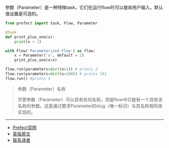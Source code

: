 参数（Parameter）是一种特殊task，它们在运行flow时可以接收用户输入。默认值设置是可选的。

````Python
from prefect import task, Flow, Parameter

@task
def print_plus_one(x):
    print(x + 1)

with Flow('Parameterized Flow') as flow:
    x = Parameter('x', default = 2)
    print_plus_one(x=x)

flow.run(parameters=dict(x=1)) # prints 2
flow.run(parameters=dict(x=100)) # prints 101
flow.run() #prints 3
````

> 
> 参数（Parameter）名称
> 
> 尽管参数（Parameter）可以具有任何名称，但是flow中只能有一个具有该名称的参数。这是通过要求Parameter的slug（唯一标识）与其名称相同来实现的。
> 

***

- [Prefect官网](https://www.prefect.io/)
- [英版原文](https://docs.prefect.io/core/concepts/parameters.html)
- [联系译者](https://github.com/listen-lavender)
